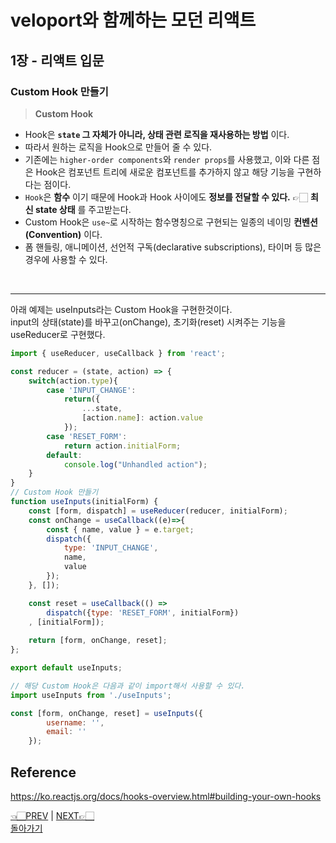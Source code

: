 # veloport와 함께하는 모던 리액트
## 1장 - 리액트 입문
### Custom Hook 만들기
> __Custom Hook__
-  Hook은 __`state` 그 자체가 아니라, 상태 관련 로직을 재사용하는 방법__ 이다.
- 따라서 원하는 로직을 Hook으로 만들어 줄 수 있다.
- 기존에는 `higher-order components`와 `render props`를 사용했고, 이와 다른 점은 Hook은 컴포넌트 트리에 새로운 컴포넌트를 추가하지 않고 해당 기능을 구현하다는 점이다.
- `Hook`은 __함수__ 이기 때문에 Hook과 Hook 사이에도 __정보를 전달할 수 있다.__ 👉🏻 __최신 state 상태__ 를 주고받는다.
- Custom Hook은 `use~`로 시작하는 함수명칭으로 구현되는 일종의 네이밍 __컨벤션(Convention)__ 이다.
- 폼 핸들링, 애니메이션, 선언적 구독(declarative subscriptions), 타이머 등 많은 경우에 사용할 수 있다.

<br>
<hr>

아래 예제는 useInputs라는 Custom Hook을 구현한것이다. <br>
input의 상태(state)를 바꾸고(onChange), 초기화(reset) 시켜주는 기능을 useReducer로 구현했다.

```javascript
import { useReducer, useCallback } from 'react';

const reducer = (state, action) => {
    switch(action.type){
        case 'INPUT_CHANGE':
            return({
                ...state, 
                [action.name]: action.value
            });
        case 'RESET_FORM':
            return action.initialForm;
        default:
            console.log("Unhandled action");
    }
}
// Custom Hook 만들기
function useInputs(initialForm) {
    const [form, dispatch] = useReducer(reducer, initialForm);
    const onChange = useCallback((e)=>{
        const { name, value } = e.target;
        dispatch({
            type: 'INPUT_CHANGE',
            name,
            value
        });
    }, []);

    const reset = useCallback(() => 
        dispatch({type: 'RESET_FORM', initialForm})
    , [initialForm]);
    
    return [form, onChange, reset];
};

export default useInputs;
```

```javascript
// 해당 Custom Hook은 다음과 같이 import해서 사용할 수 있다.
import useInputs from './useInputs';

const [form, onChange, reset] = useInputs({
        username: '',
        email: ''
    });
```

## Reference
<https://ko.reactjs.org/docs/hooks-overview.html#building-your-own-hooks>
<br>

[👈🏻PREV](https://github.com/ss-won/veloport-react/blob/master/Ch1/md/12.md) |
[NEXT👉🏻](https://github.com/ss-won/veloport-react/blob/master/Ch1/md/14.md) <br>
[돌아가기](https://github.com/ss-won/veloport-react)